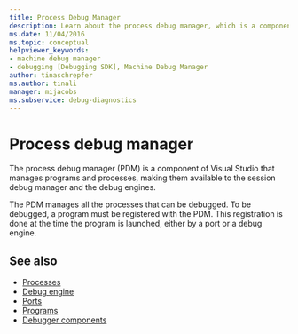 ```yaml
---
title: Process Debug Manager
description: Learn about the process debug manager, which is a component of Visual Studio that makes programs available to the session debug manager and the debug engines.
ms.date: 11/04/2016
ms.topic: conceptual
helpviewer_keywords:
- machine debug manager
- debugging [Debugging SDK], Machine Debug Manager
author: tinaschrepfer
ms.author: tinali
manager: mijacobs
ms.subservice: debug-diagnostics
---
```

# Process debug manager

The process debug manager (PDM) is a component of Visual Studio that manages programs and processes, making them available to the session debug manager and the debug engines.

 The PDM manages all the processes that can be debugged. To be debugged, a program must be registered with the PDM. This registration is done at the time the program is launched, either by a port or a debug engine.

## See also
- [Processes](../../extensibility/debugger/processes.md)
- [Debug engine](../../extensibility/debugger/debug-engine.md)
- [Ports](../../extensibility/debugger/ports.md)
- [Programs](../../extensibility/debugger/programs.md)
- [Debugger components](../../extensibility/debugger/debugger-components.md)
